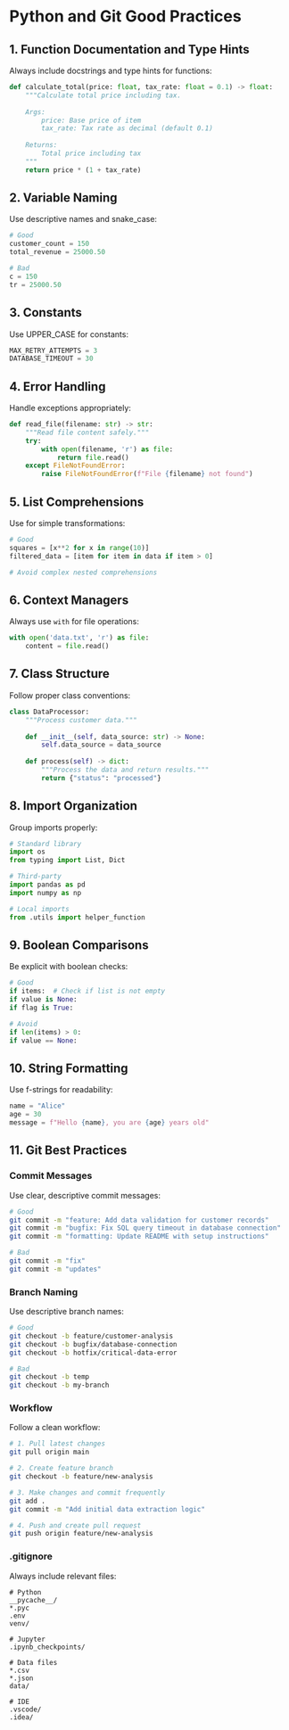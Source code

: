 # Python and Git Good Practices

## 1. Function Documentation and Type Hints

Always include docstrings and type hints for functions:

```python
def calculate_total(price: float, tax_rate: float = 0.1) -> float:
    """Calculate total price including tax.
    
    Args:
        price: Base price of item
        tax_rate: Tax rate as decimal (default 0.1)
    
    Returns:
        Total price including tax
    """
    return price * (1 + tax_rate)
```

## 2. Variable Naming

Use descriptive names and snake_case:

```python
# Good
customer_count = 150
total_revenue = 25000.50

# Bad
c = 150
tr = 25000.50
```

## 3. Constants

Use UPPER_CASE for constants:

```python
MAX_RETRY_ATTEMPTS = 3
DATABASE_TIMEOUT = 30
```

## 4. Error Handling

Handle exceptions appropriately:

```python
def read_file(filename: str) -> str:
    """Read file content safely."""
    try:
        with open(filename, 'r') as file:
            return file.read()
    except FileNotFoundError:
        raise FileNotFoundError(f"File {filename} not found")
```

## 5. List Comprehensions

Use for simple transformations:

```python
# Good
squares = [x**2 for x in range(10)]
filtered_data = [item for item in data if item > 0]

# Avoid complex nested comprehensions
```

## 6. Context Managers

Always use `with` for file operations:

```python
with open('data.txt', 'r') as file:
    content = file.read()
```

## 7. Class Structure

Follow proper class conventions:

```python
class DataProcessor:
    """Process customer data."""
    
    def __init__(self, data_source: str) -> None:
        self.data_source = data_source
    
    def process(self) -> dict:
        """Process the data and return results."""
        return {"status": "processed"}
```

## 8. Import Organization

Group imports properly:

```python
# Standard library
import os
from typing import List, Dict

# Third-party
import pandas as pd
import numpy as np

# Local imports
from .utils import helper_function
```

## 9. Boolean Comparisons

Be explicit with boolean checks:

```python
# Good
if items:  # Check if list is not empty
if value is None:
if flag is True:

# Avoid
if len(items) > 0:
if value == None:
```

## 10. String Formatting

Use f-strings for readability:

```python
name = "Alice"
age = 30
message = f"Hello {name}, you are {age} years old"
```

## 11. Git Best Practices

### Commit Messages
Use clear, descriptive commit messages:

```bash
# Good
git commit -m "feature: Add data validation for customer records"
git commit -m "bugfix: Fix SQL query timeout in database connection"
git commit -m "formatting: Update README with setup instructions"

# Bad
git commit -m "fix"
git commit -m "updates"
```

### Branch Naming
Use descriptive branch names:

```bash
# Good
git checkout -b feature/customer-analysis
git checkout -b bugfix/database-connection
git checkout -b hotfix/critical-data-error

# Bad
git checkout -b temp
git checkout -b my-branch
```

### Workflow
Follow a clean workflow:

```bash
# 1. Pull latest changes
git pull origin main

# 2. Create feature branch
git checkout -b feature/new-analysis

# 3. Make changes and commit frequently
git add .
git commit -m "Add initial data extraction logic"

# 4. Push and create pull request
git push origin feature/new-analysis
```

### .gitignore
Always include relevant files:

```gitignore
# Python
__pycache__/
*.pyc
.env
venv/

# Jupyter
.ipynb_checkpoints/

# Data files
*.csv
*.json
data/

# IDE
.vscode/
.idea/
```